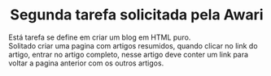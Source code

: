 <h1 align=center>Segunda tarefa solicitada pela Awari</h1>

<p> Está tarefa se define em criar um blog em HTML puro.<br>
Solitado criar uma pagina com artigos resumidos, quando clicar no link do artigo, entrar no artigo completo, nesse artigo deve conter um link para voltar a pagina anterior com os outros artigos.<p>